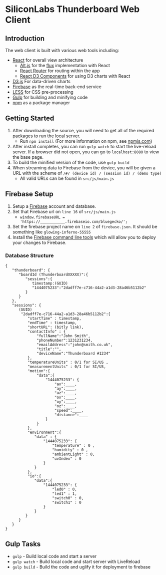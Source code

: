 # SiliconLabs Thunderboard Web Client

## Introduction

The web client is built with various web tools including:

- [React](https://facebook.github.io/react/) for overall view architecture
	- [Alt.js](http://alt.js.org/) for the [flux](https://facebook.github.io/flux/) implementation with React
	- [React Router](https://github.com/rackt/react-router) for routing within the app
	- [React D3 Components](https://github.com/codesuki/react-d3-components) for using D3 charts with React
- [D3.js](http://d3js.org/) For data-driven charts
- [Firebase](https://www.firebase.com/) as the real-time back-end service
- [LESS](http://lesscss.org/) for CSS pre-processing
- [Gulp](http://gulpjs.com/) for building and minifying code
- [npm](https://www.npmjs.com/) as a package manager

## Getting Started

1. After downloading the source, you will need to get all of the required packages to run the local server. 
	- Run `npm install` (For more information on npm, see [npmjs.com](https://www.npmjs.com/))
2. After install completes, you can run `gulp watch` to start the live-reload server. If a browser did not open, you can go to `localhost:8080` to view the base page. 
3. To build the minified version of the code, use `gulp build`
4. When streaming data to Firebase from the device, you will be given a URL with the scheme of `/#/ (device id) / (session id) / (demo type)`
	- All valid URLs can be found in `src/js/main.js`
	
## Firebase Setup

1. Setup a [Firebase](https://www.firebase.com/) account and database.
2. Set that Firebase url on `line 16` of `src/js/main.js`
	- `window.firebaseURL = 'https://___________.firebaseio.com/bluegecko/';`
3. Set the firebase project name on `line 2` of `firebase.json`. It should be something like `glowing-inferno-55555`
4. Install the [Firebase command line tools](https://www.firebase.com/docs/hosting/command-line-tool.html) which will allow you to deploy your changes to Firebase.

### Database Structure

    {
       "thunderboard": {
          "boardId (ThunderboardXXXXX)":{
             "sessions":{
                timestamp:(GUID)
                "1444075233":"2dadff7e-c716-44a2-a1d3-28a46b5112b2"
             }
          }
       },
       "sessions": {
          (GUID)
           "2dadff7e-c716-44a2-a1d3-28a46b5112b2":{
              "startTime" : timestamp,
              "endTime" : timestamp,
              "shortURL": (bitly link),
              "contactInfo" : {
                  "fullName":"John Smith",
                  "phoneNumber":1231231234,
                  "emailAddress":"john@smith.co.uk",
                  "title":"",
                  "deviceName":"Thunderboard #1234"
              },
              "temperatureUnits" : 0/1 for SI/US ,
              "measurementUnits" : 0/1 for SI/US,
              "motion":{
                  "data":{
                      "1444075233": {
                          "ax":____,
                          "ay":____,
                          "az":____,
                          "ox":____,
                          "oy":____,
                          "oz":____,
                          "speed":____,
                          "distance":____
                      }
                  }
              },
              "environment":{
                 "data" : { 
                     "1444075233": { 
                         "temperature" : 0 ,
                         "humidity" : 0 ,
                         "ambientLight" : 0,
                         "uvIndex" : 0
                     }
                 }
              },
              "io":{
                 "data":{
                     "1444075233": { 
                         "led0" : 0, 
                         "led1" : 1, 
                         "switch0" : 0, 
                         "switch1" : 0  
                     }
                 }
             }
          }
       }
    }


## Gulp Tasks

* `gulp` - Build local code and start a server  
* `gulp watch` - Build local code and start server with LiveReload  
* `gulp build` - Build the code and uglify it for deployment to firebase

<!-- EOF -->
